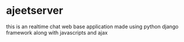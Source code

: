 # ajeetserver
this is an realtime chat web base application made using python django framework along with javascripts and ajax 
